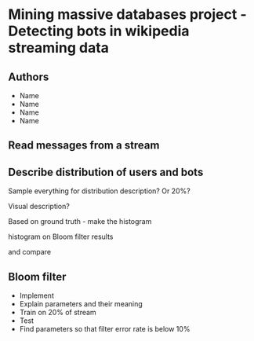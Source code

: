 # Mining massive databases project - Detecting bots in wikipedia streaming data

## Authors

[//]: # "add names"

- Name
- Name
- Name
- Name

## Read messages from a stream

## Describe distribution of users and bots

Sample everything for distribution description? Or 20%?

Visual description?

Based on ground truth - make the histogram

histogram on Bloom filter results

and compare

## Bloom filter

- Implement
- Explain parameters and their meaning
- Train on 20% of stream
- Test
- Find parameters so that filter error rate is below 10%
